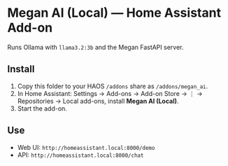 # Megan AI (Local) — Home Assistant Add-on

Runs Ollama with `llama3.2:3b` and the Megan FastAPI server.

## Install
1. Copy this folder to your HAOS `/addons` share as `/addons/megan_ai`.
2. In Home Assistant: Settings → Add-ons → Add-on Store → ⋮ → Repositories → Local add-ons, install **Megan AI (Local)**.
3. Start the add-on.

## Use
- Web UI: `http://homeassistant.local:8000/demo`
- API: `http://homeassistant.local:8000/chat`
